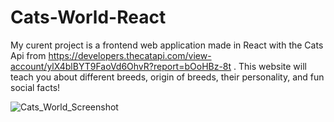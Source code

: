 # Cats-World-React
My curent project is a frontend web application made in React with the Cats Api from https://developers.thecatapi.com/view-account/ylX4blBYT9FaoVd6OhvR?report=bOoHBz-8t .
This website will teach you about different breeds, origin of breeds, their personality, and fun social facts!

![Cats_World_Screenshot](https://github.com/jasmineah222/Cats-World-React/assets/145783533/d95fa290-59c0-4fa3-84af-0be6ad6812ff)
